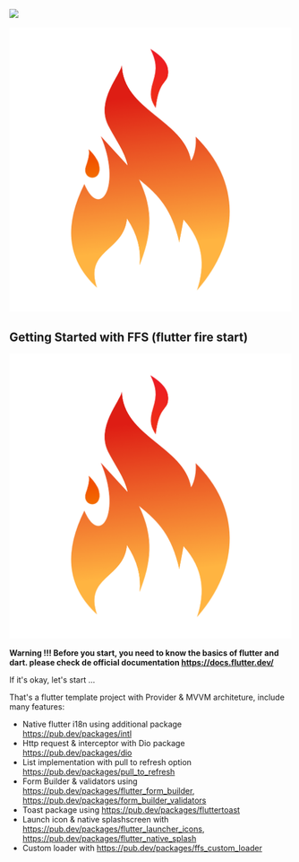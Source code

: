 ![](https://pandao.github.io/editor.md/images/logos/editormd-logo-180x180.png)

![](assets/images/icons/appIcon.png)

## Getting Started with FFS (flutter fire start)

![](https://github.com/cesairekent/flutter_fire_start/blob/69826a464285e57488f0fca118f6003bd5d942a2/assets/images/icons/appIcon.png)

**Warning !!! Before you start, you need to know the basics of flutter and dart.
please check de official documentation https://docs.flutter.dev/**

If it's okay, let's start ...

That's a flutter template project with Provider & MVVM architeture, include many features:

- Native flutter i18n using additional package https://pub.dev/packages/intl
- Http request & interceptor with Dio package https://pub.dev/packages/dio
- List implementation with pull to refresh option https://pub.dev/packages/pull_to_refresh
- Form Builder & validators using https://pub.dev/packages/flutter_form_builder, https://pub.dev/packages/form_builder_validators
- Toast package using https://pub.dev/packages/fluttertoast
- Launch icon & native splashscreen with https://pub.dev/packages/flutter_launcher_icons, https://pub.dev/packages/flutter_native_splash
- Custom loader with https://pub.dev/packages/ffs_custom_loader

